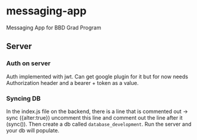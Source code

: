 # messaging-app

Messaging App for BBD Grad Program

## Server

### Auth on server

Auth implemented with jwt. Can get google plugin for it but for now needs Authorization header and a bearer + token as a value.


### Syncing DB

In the index.js file on the backend, there is a line that is commented out -> sync ({alter:true}) uncomment this line and comment out the line after it (sync()). Then create a db called `database_development`. Run the server and your db will populate.
